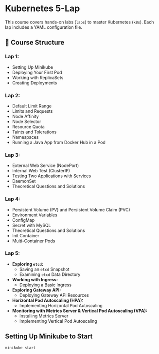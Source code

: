 # Kubernetes 5-Lap

This course covers hands-on labs (`laps`) to master Kubernetes (`k8s`). Each lap includes a YAML configuration file.

## 📂 Course Structure

### **Lap 1:**
- Setting Up Minikube
- Deploying Your First Pod
- Working with ReplicaSets
- Creating Deployments

### **Lap 2:**
- Default Limit Range
- Limits and Requests
- Node Affinity
- Node Selector
- Resource Quota
- Taints and Tolerations
- Namespaces
- Running a Java App from Docker Hub in a Pod

### **Lap 3:**
- External Web Service (NodePort)
- Internal Web Test (ClusterIP)
- Testing Two Applications with Services
- DaemonSet
- Theoretical Questions and Solutions

### **Lap 4:**
- Persistent Volume (PV) and Persistent Volume Claim (PVC)
- Environment Variables
- ConfigMap
- Secret with MySQL
- Theoretical Questions and Solutions
- Init Container
- Multi-Container Pods

### **Lap 5:**
- **Exploring `etcd`:**
    - Saving an `etcd` Snapshot
    - Examining `etcd` Data Directory
- **Working with Ingress:**
    - Deploying a Basic Ingress
- **Exploring Gateway API:**
    - Deploying Gateway API Resources
- **Horizontal Pod Autoscaling (HPA):**
    - Implementing Horizontal Pod Autoscaling
- **Monitoring with Metrics Server & Vertical Pod Autoscaling (VPA):**
    - Installing Metrics Server
    - Implementing Vertical Pod Autoscaling

## **Setting Up Minikube to Start**
```sh
minikube start
```

